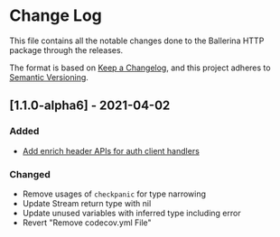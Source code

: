 # Change Log
This file contains all the notable changes done to the Ballerina HTTP package through the releases.

The format is based on [Keep a Changelog](https://keepachangelog.com/en/1.0.0/), and this project adheres to 
[Semantic Versioning](https://semver.org/spec/v2.0.0.html).

## [1.1.0-alpha6] - 2021-04-02

### Added
- [Add enrich header APIs for auth client handlers](https://github.com/ballerina-platform/ballerina-standard-library/issues/584)

### Changed
- Remove usages of `checkpanic` for type narrowing
- Update Stream return type with nil
- Update unused variables with inferred type including error
- Revert "Remove codecov.yml File"
